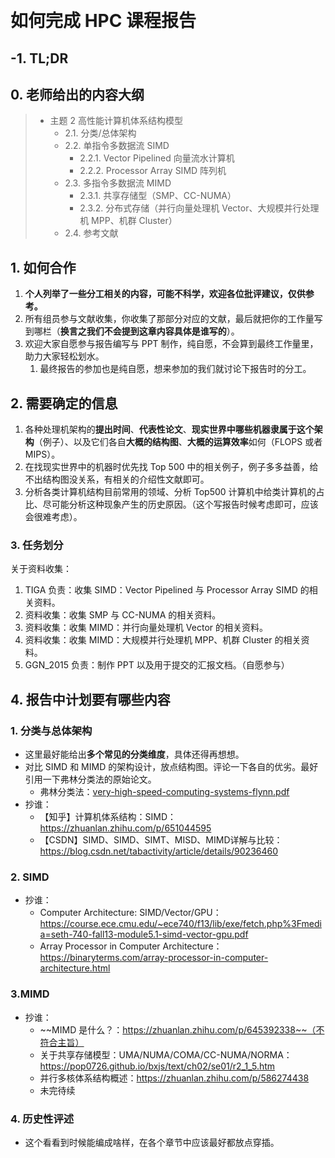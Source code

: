 ​	

# 如何完成 HPC 课程报告

## -1. TL;DR



## 0. 老师给出的内容大纲

> - 主题 2 高性能计算机体系结构模型
>   - 2.1. 分类/总体架构
>   - 2.2. 单指令多数据流 SIMD
>     - 2.2.1. Vector Pipelined 向量流水计算机
>     - 2.2.2. Processor Array SIMD 阵列机
>   - 2.3. 多指令多数据流 MIMD
>     - 2.3.1. 共享存储型（SMP、CC-NUMA）
>     - 2.3.2. 分布式存储（并行向量处理机 Vector、大规模并行处理机 MPP、机群 Cluster）
>   - 2.4. 参考文献

## 1. 如何合作

1. **个人列举了一些分工相关的内容，可能不科学，欢迎各位批评建议，仅供参考。**
2. 所有组员参与文献收集，你收集了那部分对应的文献，最后就把你的工作量写到哪栏（**换言之我们不会提到这章内容具体是谁写的**）。
3. 欢迎大家自愿参与报告编写与 PPT 制作，纯自愿，不会算到最终工作量里，助力大家轻松划水。
   1. 最终报告的参加也是纯自愿，想来参加的我们就讨论下报告时的分工。

## 2. 需要确定的信息

1. 各种处理机架构的**提出时间**、**代表性论文**、**现实世界中哪些机器隶属于这个架构**（例子）、以及它们各自**大概的结构图**、**大概的运算效率**如何（FLOPS 或者 MIPS）。
2. 在找现实世界中的机器时优先找 Top 500 中的相关例子，例子多多益善，给不出结构图没关系，有相关的介绍性文献即可。
3. 分析各类计算机结构目前常用的领域、分析 Top500 计算机中给类计算机的占比、尽可能分析这种现象产生的历史原因。（这个写报告时候考虑即可，应该会很难考虑）。

### 3. 任务划分

关于资料收集：

1. TIGA 负责：收集 SIMD：Vector Pipelined 与 Processor Array SIMD 的相关资料。
2. 资料收集：收集 SMP 与 CC-NUMA 的相关资料。
3. 资料收集：收集 MIMD：并行向量处理机 Vector 的相关资料。
4. 资料收集：收集 MIMD：大规模并行处理机 MPP、机群 Cluster 的相关资料。
5. GGN_2015 负责：制作 PPT 以及用于提交的汇报文档。（自愿参与）

## 4. 报告中计划要有哪些内容

### 1. 分类与总体架构

- 这里最好能给出**多个常见的分类维度**，具体还得再想想。
- 对比 SIMD 和 MIMD 的架构设计，放点结构图。评论一下各自的优劣。最好引用一下弗林分类法的原始论文。
  - 弗林分类法：[very-high-speed-computing-systems-flynn.pdf](./doc/very-high-speed-computing-systems-flynn.pdf)
- 抄谁：
  - 【知乎】计算机体系结构：SIMD：https://zhuanlan.zhihu.com/p/651044595
  - 【CSDN】SIMD、SIMD、SIMT、MISD、MIMD详解与比较：https://blog.csdn.net/tabactivity/article/details/90236460

### 2. SIMD

- 抄谁：
  - Computer Architecture: SIMD/Vector/GPU：https://course.ece.cmu.edu/~ece740/f13/lib/exe/fetch.php%3Fmedia=seth-740-fall13-module5.1-simd-vector-gpu.pdf
  - Array Processor in Computer Architecture：https://binaryterms.com/array-processor-in-computer-architecture.html

### 3.MIMD

- 抄谁：
  - ~~MIMD 是什么？：https://zhuanlan.zhihu.com/p/645392338~~（不符合主旨）
  - 关于共享存储模型：UMA/NUMA/COMA/CC-NUMA/NORMA：https://pop0726.github.io/bxjs/text/ch02/se01/r2_1_5.htm
  - 并行多核体系结构概述：https://zhuanlan.zhihu.com/p/586274438
  - 未完待续

### 4. 历史性评述

- 这个看看到时候能编成啥样，在各个章节中应该最好都放点穿插。

